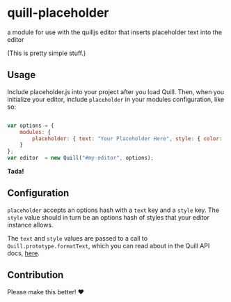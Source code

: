# quill-placeholder
a module for use with the quilljs editor that inserts placeholder text into the editor

(This is pretty simple stuff.)

## Usage

Include placeholder.js into your project after you load Quill. Then, when you initialize your editor, include `placeholder` in your modules configuration, like so:

```javascript

var options = {
    modules: {
        placeholder: { text: "Your Placeholder Here", style: { color: '#A9A9A9' } }
    }
};
var editor  = new Quill("#my-editor", options);
```

**Tada!**

## Configuration

`placeholder` accepts an options hash with a `text` key and a `style` key. The `style` value should in turn be an options hash of styles that your editor instance allows.

The `text` and `style` values are passed to a call to `Quill.prototype.formatText`, which you can read about in the Quill API docs, [here](http://quilljs.com/docs/api/#quillprototypeformattext).

## Contribution

Please make this better! :hearts: